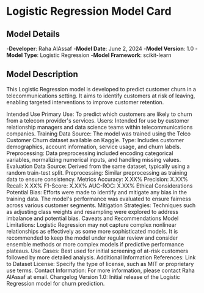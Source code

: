 # Logistic Regression Model Card

## Model Details
-**Developer**: Raha AlAssaf
-**Model Date**: June 2, 2024
-**Model Version**: 1.0
-**Model Type**: Logistic Regression
-**Model Framework**: scikit-learn

## Model Description
This Logistic Regression model is developed to predict customer churn in a telecommunications setting. It aims to identify customers at risk of leaving, enabling targeted interventions to improve customer retention.

Intended Use
Primary Use: To predict which customers are likely to churn from a telecom provider's services.
Users: Intended for use by customer relationship managers and data science teams within telecommunications companies.
Training Data
Source: The model was trained using the Telco Customer Churn dataset available on Kaggle.
Type: Includes customer demographics, account information, service usage, and churn labels.
Preprocessing: Data preprocessing included encoding categorical variables, normalizing numerical inputs, and handling missing values.
Evaluation Data
Source: Derived from the same dataset, typically using a random train-test split.
Preprocessing: Similar preprocessing as training data to ensure consistency.
Metrics
Accuracy: X.XX%
Precision: X.XX%
Recall: X.XX%
F1-Score: X.XX%
AUC-ROC: X.XX%
Ethical Considerations
Potential Bias: Efforts were made to identify and mitigate any bias in the training data. The model's performance was evaluated to ensure fairness across various customer segments.
Mitigation Strategies: Techniques such as adjusting class weights and resampling were explored to address imbalance and potential bias.
Caveats and Recommendations
Model Limitations: Logistic Regression may not capture complex nonlinear relationships as effectively as some more sophisticated models. It is recommended to keep the model under regular review and consider ensemble methods or more complex models if predictive performance plateaus.
Use Cases: Best used for initial screening of at-risk customers followed by more detailed analysis.
Additional Information
References: Link to Dataset
License: Specify the type of license, such as MIT or proprietary use terms.
Contact Information: For more information, please contact Raha AlAssaf at email.
Changelog
Version 1.0: Initial release of the Logistic Regression model for churn prediction.
